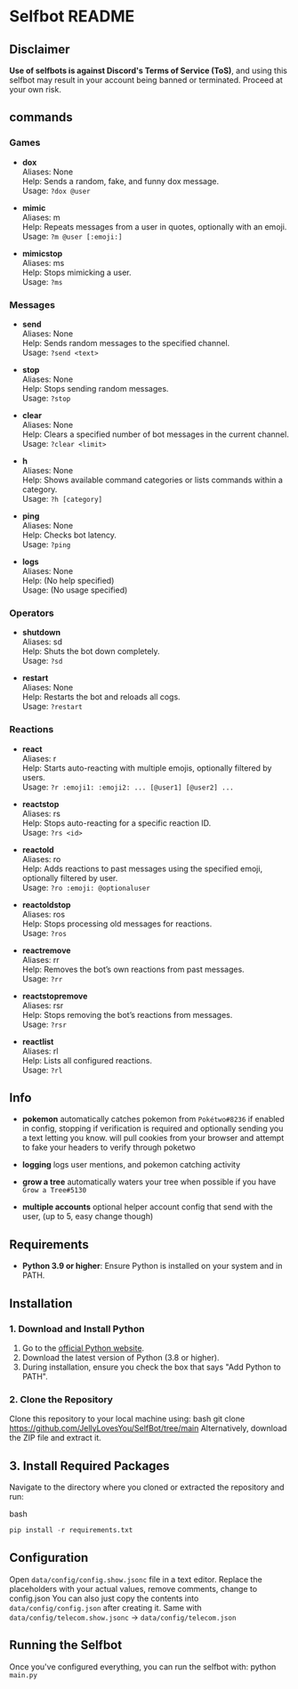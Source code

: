 # Selfbot README

## Disclaimer

**Use of selfbots is against Discord's Terms of Service (ToS)**, and using this selfbot may result in your account being banned or terminated. Proceed at your own risk.

## commands

### Games

- **dox**  
  Aliases: None  
  Help: Sends a random, fake, and funny dox message.  
  Usage: `?dox @user`

- **mimic**  
  Aliases: m  
  Help: Repeats messages from a user in quotes, optionally with an emoji.  
  Usage: `?m @user [:emoji:]`

- **mimicstop**  
  Aliases: ms  
  Help: Stops mimicking a user.  
  Usage: `?ms`

### Messages

- **send**  
  Aliases: None  
  Help: Sends random messages to the specified channel.  
  Usage: `?send <text>`

- **stop**  
  Aliases: None  
  Help: Stops sending random messages.  
  Usage: `?stop`

- **clear**  
  Aliases: None  
  Help: Clears a specified number of bot messages in the current channel.  
  Usage: `?clear <limit>`

- **h**  
  Aliases: None  
  Help: Shows available command categories or lists commands within a category.  
  Usage: `?h [category]`

- **ping**  
  Aliases: None  
  Help: Checks bot latency.  
  Usage: `?ping`

- **logs**  
  Aliases: None  
  Help: (No help specified)  
  Usage: (No usage specified)

### Operators

- **shutdown**  
  Aliases: sd  
  Help: Shuts the bot down completely.  
  Usage: `?sd`

- **restart**  
  Aliases: None  
  Help: Restarts the bot and reloads all cogs.  
  Usage: `?restart`

### Reactions

- **react**  
  Aliases: r  
  Help: Starts auto-reacting with multiple emojis, optionally filtered by users.  
  Usage: `?r :emoji1: :emoji2: ... [@user1] [@user2] ...`

- **reactstop**  
  Aliases: rs  
  Help: Stops auto-reacting for a specific reaction ID.  
  Usage: `?rs <id>`

- **reactold**  
  Aliases: ro  
  Help: Adds reactions to past messages using the specified emoji, optionally filtered by user.  
  Usage: `?ro :emoji: @optionaluser`

- **reactoldstop**  
  Aliases: ros  
  Help: Stops processing old messages for reactions.  
  Usage: `?ros`

- **reactremove**  
  Aliases: rr  
  Help: Removes the bot’s own reactions from past messages.  
  Usage: `?rr`

- **reactstopremove**  
  Aliases: rsr  
  Help: Stops removing the bot’s reactions from messages.  
  Usage: `?rsr`

- **reactlist**  
  Aliases: rl  
  Help: Lists all configured reactions.  
  Usage: `?rl`

## Info

- **pokemon**
automatically catches pokemon from `Pokétwo#8236` if enabled in config, stopping if verification is required and optionally sending you a text letting you know.
will pull cookies from your browser and attempt to fake your headers to verify through poketwo

- **logging**
logs user mentions, and pokemon catching activity

- **grow a tree**
automatically waters your tree when possible if you have `Grow a Tree#5130`

- **multiple accounts**
optional helper account config that send with the user, (up to 5, easy change though)

## Requirements

- **Python 3.9 or higher**: Ensure Python is installed on your system and in PATH.

## Installation

### 1. Download and Install Python

1. Go to the [official Python website](https://www.python.org/downloads/).
2. Download the latest version of Python (3.8 or higher).
3. During installation, ensure you check the box that says "Add Python to PATH".

### 2. Clone the Repository

Clone this repository to your local machine using:
bash
git clone <https://github.com/JellyLovesYou/SelfBot/tree/main>
Alternatively, download the ZIP file and extract it.

## 3. Install Required Packages

Navigate to the directory where you cloned or extracted the repository and run:

bash

```py
pip install -r requirements.txt
```

## Configuration

Open `data/config/config.show.jsonc` file in a text editor.
Replace the placeholders with your actual values, remove comments, change to config.json
You can also just copy the contents into `data/config/config.json` after creating it.
Same with `data/config/telecom.show.jsonc` -> `data/config/telecom.json`

## Running the Selfbot

Once you've configured everything, you can run the selfbot with:
python `main.py`
